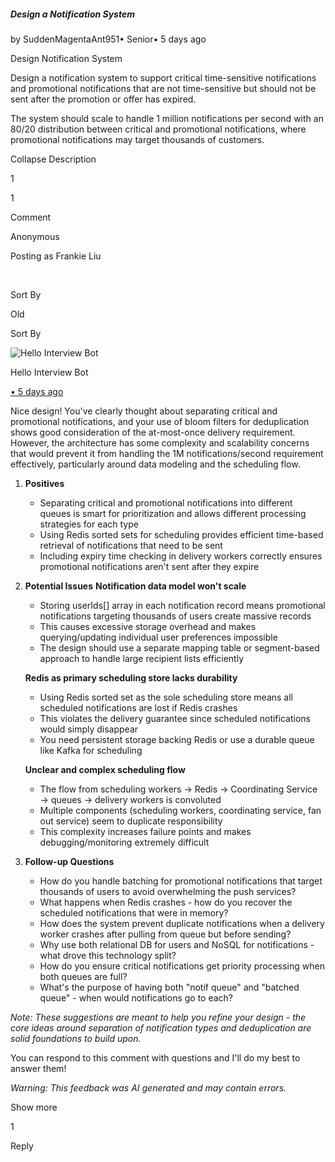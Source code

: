 ##### Design a Notification System

by SuddenMagentaAnt951• Senior• 5 days ago

Design Notification System

Design a notification system to support critical time-sensitive notifications and promotional notifications that are not time-sensitive but should not be sent after the promotion or offer has expired.

The system should scale to handle 1 million notifications per second with an 80/20 distribution between critical and promotional notifications, where promotional notifications may target thousands of customers.

Collapse Description

1

1

Comment

Anonymous

Posting as Frankie Liu

​

Sort By

Old

Sort By

![Hello Interview Bot](https://hellointerview-files.s3.us-west-2.amazonaws.com/public-media/hilogo.jpg)

Hello Interview Bot

[• 5 days ago](https://www.hellointerview.com/community/submissions/cmekv6inj05i1ad08vqjs291t#comment-cmekv897i0012ad3bkftiuc8s)

Nice design! You've clearly thought about separating critical and promotional notifications, and your use of bloom filters for deduplication shows good consideration of the at-most-once delivery requirement. However, the architecture has some complexity and scalability concerns that would prevent it from handling the 1M notifications/second requirement effectively, particularly around data modeling and the scheduling flow.

1.  **Positives**
    
    -   Separating critical and promotional notifications into different queues is smart for prioritization and allows different processing strategies for each type
    -   Using Redis sorted sets for scheduling provides efficient time-based retrieval of notifications that need to be sent
    -   Including expiry time checking in delivery workers correctly ensures promotional notifications aren't sent after they expire
2.  **Potential Issues** **Notification data model won't scale**
    
    -   Storing userIds\[\] array in each notification record means promotional notifications targeting thousands of users create massive records
    -   This causes excessive storage overhead and makes querying/updating individual user preferences impossible
    -   The design should use a separate mapping table or segment-based approach to handle large recipient lists efficiently
    
    **Redis as primary scheduling store lacks durability**
    
    -   Using Redis sorted set as the sole scheduling store means all scheduled notifications are lost if Redis crashes
    -   This violates the delivery guarantee since scheduled notifications would simply disappear
    -   You need persistent storage backing Redis or use a durable queue like Kafka for scheduling
    
    **Unclear and complex scheduling flow**
    
    -   The flow from scheduling workers → Redis → Coordinating Service → queues → delivery workers is convoluted
    -   Multiple components (scheduling workers, coordinating service, fan out service) seem to duplicate responsibility
    -   This complexity increases failure points and makes debugging/monitoring extremely difficult
3.  **Follow-up Questions**
    
    -   How do you handle batching for promotional notifications that target thousands of users to avoid overwhelming the push services?
    -   What happens when Redis crashes - how do you recover the scheduled notifications that were in memory?
    -   How does the system prevent duplicate notifications when a delivery worker crashes after pulling from queue but before sending?
    -   Why use both relational DB for users and NoSQL for notifications - what drove this technology split?
    -   How do you ensure critical notifications get priority processing when both queues are full?
    -   What's the purpose of having both "notif queue" and "batched queue" - when would notifications go to each?

_Note: These suggestions are meant to help you refine your design - the core ideas around separation of notification types and deduplication are solid foundations to build upon._

You can respond to this comment with questions and I'll do my best to answer them!

_Warning: This feedback was AI generated and may contain errors._

Show more

1

Reply